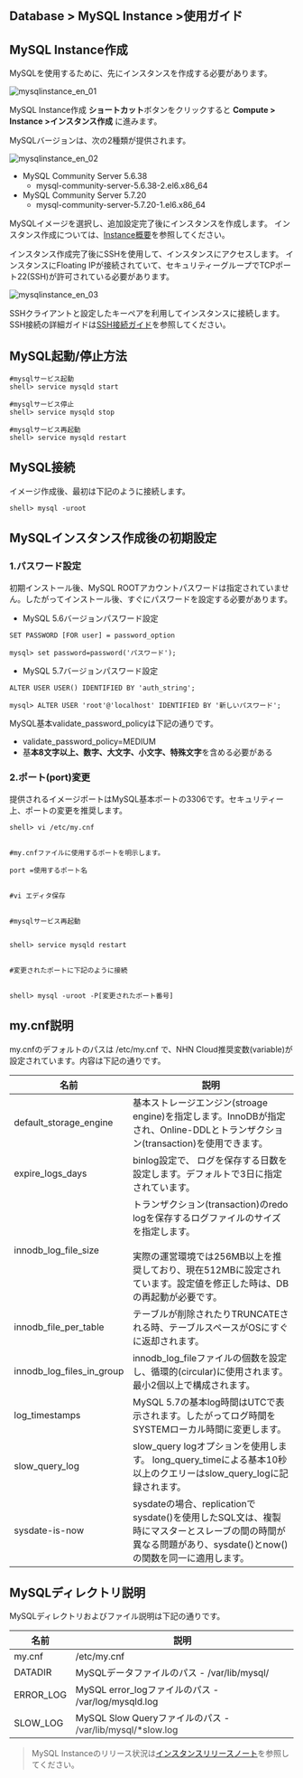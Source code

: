 ## Database > MySQL Instance >使用ガイド

## MySQL Instance作成

MySQLを使用するために、先にインスタンスを作成する必要があります。

![mysqlinstance_en_01](https://user-images.githubusercontent.com/59556150/117772515-3af3bc80-b272-11eb-8c72-bbaa0864c0cb.png)

MySQL Instance作成 **ショートカット**ボタンをクリックすると **Compute > Instance >インスタンス作成** に進みます。

MySQLバージョンは、次の2種類が提供されます。

![mysqlinstance_en_02](https://user-images.githubusercontent.com/59556150/117772524-3deead00-b272-11eb-92d2-2c34f2cac3b3.png)

* MySQL Community Server 5.6.38
    * mysql-community-server-5.6.38-2.el6.x86_64
* MySQL Community Server 5.7.20
    * mysql-community-server-5.7.20-1.el6.x86_64

MySQLイメージを選択し、追加設定完了後にインスタンスを作成します。
インスタンス作成については、[Instance概要](http://docs.toast.com/ja/Compute/Instance/ja/overview/)を参照してください。

インスタンス作成完了後にSSHを使用して、インスタンスにアクセスします。
インスタンスにFloating IPが接続されていて、セキュリティーグループでTCPポート22(SSH)が許可されている必要があります。

![mysqlinstance_en_03](https://user-images.githubusercontent.com/59556150/117772544-421aca80-b272-11eb-823c-1af2f112fd69.png)

SSHクライアントと設定したキーペアを利用してインスタンスに接続します。
SSH接続の詳細ガイドは[SSH接続ガイド](https://docs.toast.com/ja/Compute/Instance/ja/overview/#linux)を参照してください。

## MySQL起動/停止方法

```
#mysqlサービス起動
shell> service mysqld start

#mysqlサービス停止
shell> service mysqld stop

#mysqlサービス再起動
shell> service mysqld restart
```

## MySQL接続

イメージ作成後、最初は下記のように接続します。

```
shell> mysql -uroot
```

## MySQLインスタンス作成後の初期設定

### 1\.パスワード設定

初期インストール後、MySQL ROOTアカウントパスワードは指定されていません。したがってインストール後、すぐにパスワードを設定する必要があります。

* MySQL 5.6バージョンパスワード設定

```
SET PASSWORD [FOR user] = password_option

mysql> set password=password('パスワード');
```

* MySQL 5.7バージョンパスワード設定

```
ALTER USER USER() IDENTIFIED BY 'auth_string';

mysql> ALTER USER 'root'@'localhost' IDENTIFIED BY '新しいパスワード';
```

MySQL基本validate\_password\_policyは下記の通りです。

* validate\_password\_policy=MEDIUM
* 基**本8文字以上、数字、大文字、小文字、特殊文字**を含める必要がある

### 2\.ポート(port)変更

提供されるイメージポートはMySQL基本ポートの3306です。セキュリティー上、ポートの変更を推奨します。

```
shell> vi /etc/my.cnf


#my.cnfファイルに使用するポートを明示します。

port =使用するポート名


#vi エディタ保存


#mysqlサービス再起動


shell> service mysqld restart


#変更されたポートに下記のように接続


shell> mysql -uroot -P[変更されたポート番号]
```

## my.cnf説明

my.cnfのデフォルトのパスは /etc/my.cnf で、NHN Cloud推奨変数(variable)が設定されています。内容は下記の通りです。

| 名前 | 説明 |
| --- | --- |
| default\_storage\_engine | 基本ストレージエンジン(stroage engine)を指定します。InnoDBが指定され、Online-DDLとトランザクション(transaction)を使用できます。 |
| expire\_logs\_days | binlog設定で、 ログを保存する日数を設定します。デフォルトで3日に指定されています。 |
| innodb\_log\_file\_size | トランザクション(transaction)のredo logを保存するログファイルのサイズを指定します。<br><br>実際の運営環境では256MB以上を推奨しており、現在512MBに設定されています。設定値を修正した時は、DBの再起動が必要です。 |
| innodb\_file\_per\_table | テーブルが削除されたりTRUNCATEされる時、テーブルスペースがOSにすぐに返却されます。 |
| innodb\_log\_files\_in\_group | innodb\_log\_fileファイルの個数を設定し、循環的\(circular\)に使用されます。最小2個以上で構成されます。 |
| log_timestamps | MySQL 5.7の基本log時間はUTCで表示されます。したがってログ時間をSYSTEMローカル時間に変更します。 |
| slow\_query\_log | slow\_query logオプションを使用します。 long\_query\_timeによる基本10秒以上のクエリーはslow\_query\_logに記録されます。 |
| sysdate-is-now | sysdateの場合、replicationでsysdate()を使用したSQL文は、複製時にマスターとスレーブの間の時間が異なる問題があり、sysdate()とnow()の関数を同一に適用します。 |

## MySQLディレクトリ説明

MySQLディレクトリおよびファイル説明は下記の通りです。

| 名前 | 説明 |
| --- | --- |
| my.cnf | /etc/my.cnf |
| DATADIR | MySQLデータファイルのパス  - /var/lib/mysql/ |
| ERROR_LOG | MySQL error_logファイルのパス  - /var/log/mysqld.log |
| SLOW_LOG | MySQL Slow Queryファイルのパス -  <span style="color:#333333">/var/lib/mysql/*slow.log</span> |


> MySQL Instanceのリリース状況は[インスタンスリリースノート](/Compute/Compute/ja/release-notes/)を参照してください。
